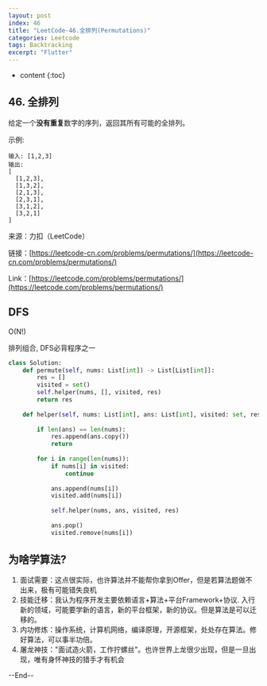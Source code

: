 ```yaml
---
layout: post
index: 46
title: "LeetCode-46.全排列(Permutations)"
categories: Leetcode
tags: Backtracking
excerpt: "Flutter"
---
```


* content
{:toc}

## 46. 全排列

给定一个**没有重复**数字的序列，返回其所有可能的全排列。

示例:

```
输入: [1,2,3]
输出:
[
  [1,2,3],
  [1,3,2],
  [2,1,3],
  [2,3,1],
  [3,1,2],
  [3,2,1]
]
```

来源：力扣（LeetCode）

链接：[https://leetcode-cn.com/problems/permutations/](https://leetcode-cn.com/problems/permutations/)

Link：[https://leetcode.com/problems/permutations/](https://leetcode.com/problems/permutations/)

## DFS

O(N!)

排列组合, DFS必背程序之一

```python
class Solution:
    def permute(self, nums: List[int]) -> List[List[int]]:
        res = []
        visited = set()
        self.helper(nums, [], visited, res)
        return res
        
    def helper(self, nums: List[int], ans: List[int], visited: set, res:List[int]) -> None:
        
        if len(ans) == len(nums):
            res.append(ans.copy())
            return
        
        for i in range(len(nums)):
            if nums[i] in visited:
                continue
                
            ans.append(nums[i])
            visited.add(nums[i])
            
            self.helper(nums, ans, visited, res)
            
            ans.pop()
            visited.remove(nums[i])
```

## 为啥学算法?

1. 面试需要：这点很实际，也许算法并不能帮你拿到Offer，但是若算法题做不出来，极有可能错失良机
2. 技能迁移：我认为程序开发主要依赖语言+算法+平台Framework+协议. 入行新的领域，可能要学新的语言，新的平台框架，新的协议。但是算法是可以迁移的。
3. 内功修炼：操作系统，计算机网络，编译原理，开源框架，处处存在算法。修好算法，可以事半功倍。
4. 屠龙神技："面试造火箭，工作拧螺丝"。也许世界上龙很少出现，但是一旦出现，唯有身怀神技的猎手才有机会

--End--